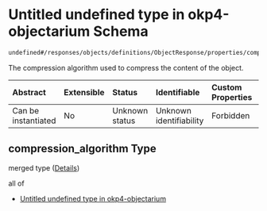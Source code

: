 # Untitled undefined type in okp4-objectarium Schema

```txt
undefined#/responses/objects/definitions/ObjectResponse/properties/compression_algorithm
```

The compression algorithm used to compress the content of the object.

| Abstract            | Extensible | Status         | Identifiable            | Custom Properties | Additional Properties | Access Restrictions | Defined In                                                                     |
| :------------------ | :--------- | :------------- | :---------------------- | :---------------- | :-------------------- | :------------------ | :----------------------------------------------------------------------------- |
| Can be instantiated | No         | Unknown status | Unknown identifiability | Forbidden         | Allowed               | none                | [okp4-objectarium.json\*](schema/okp4-objectarium.json "open original schema") |

## compression\_algorithm Type

merged type ([Details](okp4-objectarium-responses-objectsresponse-definitions-objectresponse-properties-compression_algorithm.md))

all of

*   [Untitled undefined type in okp4-objectarium](okp4-objectarium-responses-objectsresponse-definitions-objectresponse-properties-compression_algorithm-allof-0.md "check type definition")
